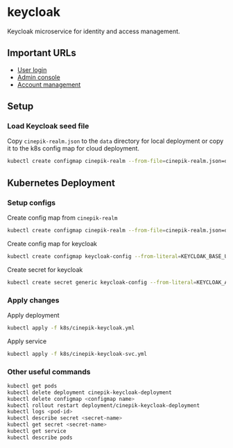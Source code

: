# keycloak

Keycloak microservice for identity and access management.

## Important URLs

- [User login](http://localhost:8080/admin/cinepik/console/)
- [Admin console](http://localhost:8080/admin/master/console/#/cinepik)
- [Account management](http://localhost:8080/realms/cinepik/account/#/)

## Setup

### Load Keycloak seed file

Copy `cinepik-realm.json`  to the `data` directory for local deployment or copy it to the k8s config map for cloud deployment.

```bash
kubectl create configmap cinepik-realm --from-file=cinepik-realm.json=data/cinepik-realm.json
```

## Kubernetes Deployment

### Setup configs

Create config map from `cinepik-realm`

```bash
kubectl create configmap cinepik-realm --from-file=cinepik-realm.json=data/cinepik-realm.json
```

Create config map for keycloak

```bash
kubectl create configmap keycloak-config --from-literal=KEYCLOAK_BASE_URL="http://cinepik-keycloak" --from-literal=KEYCLOAK_CLIENT_ID="nest-auth" --from-literal=KEYCLOAK_PORT=8080 --from-literal=KEYCLOAK_REALM="cinepik"
```

Create secret for keycloak

```bash
kubectl create secret generic keycloak-config --from-literal=KEYCLOAK_ADMIN="admin" --from-literal=KEYCLOAK_ADMIN_PASSWORD="<REPLACE_ME>" --from-literal=KEYCLOAK_CLIENT_SECRET="<REPLACE_ME>" --from-literal=KEYCLOAK_REALM_RSA_PUBLIC_KEY="<REPLACE_ME>"
```

### Apply changes

Apply deployment

```bash
kubectl apply -f k8s/cinepik-keycloak.yml
```

Apply service

```bash
kubectl apply -f k8s/cinepik-keycloak-svc.yml
```

### Other useful commands

```bash
kubectl get pods
kubectl delete deployment cinepik-keycloak-deployment
kubectl delete configmap <configmap name>
kubectl rollout restart deployment/cinepik-keycloak-deployment
kubectl logs <pod-id>
kubectl describe secret <secret-name>
kubectl get secret <secret-name>
kubectl get service
kubectl describe pods
```
